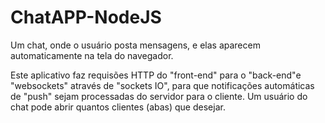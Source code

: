 # ChatAPP-NodeJS
Um chat, onde o usuário posta mensagens, e elas aparecem automaticamente na tela do navegador.

Este aplicativo faz requisões HTTP do "front-end" para o "back-end"e "websockets" através de "sockets IO", para que notificações automáticas de "push" sejam processadas do servidor para o cliente. Um usuário do chat pode abrir quantos clientes (abas) que desejar.
